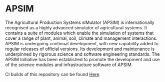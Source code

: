 # APSIM

The Agricultural Production Systems sIMulator (APSIM) is internationally recognised as a highly advanced simulator of agricultural systems. It contains a suite of modules which enable the simulation of systems that cover a range of plant, animal, soil, climate and management interactions. APSIM is undergoing continual development, with new capability added to regular releases of official versions. Its development and maintenance is underpinned by rigorous science and software engineering standards. The APSIM Initiative has been established to promote the development and use of the science modules and infrastructure software of APSIM.

CI builds of this repository can be found [Here](https://apsimdev.apsim.info/APSIM.Builds.Portal/Bob.aspx). 
